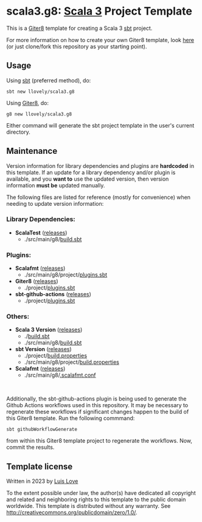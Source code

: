 scala3.g8: [Scala 3] Project Template
===================
This is a [Giter8][g8] template for creating a Scala 3 [sbt] project.

For more information on how to create your own Giter8 template, look
[here][g8-template] (or just clone/fork this repository as your starting point).


Usage
-------------------
Using [sbt][sbt-usage] (preferred method), do:
```
sbt new llovely/scala3.g8
```
Using [Giter8][g8-usage], do:
```
g8 new llovely/scala3.g8
```
Either command will generate the sbt project template in the user's current
directory.


Maintenance
-------------------
Version information for library dependencies and plugins are **hardcoded** in
this template. If an update for a library dependency and/or plugin is
available, and you **want to** use the updated version, then version information
**must be** updated manually.

The following files are listed for reference (mostly for convenience) when
needing to update version information:

### Library Dependencies:
- **ScalaTest** ([releases](https://github.com/scalatest/scalatest/releases))
  - ./src/main/g8/[build.sbt](src/main/g8/build.sbt)

### Plugins:
- **Scalafmt** ([releases](https://github.com/scalameta/sbt-scalafmt/releases))
  - ./src/main/g8/project/[plugins.sbt](src/main/g8/project/plugins.sbt)
- **Giter8** ([releases](https://github.com/foundweekends/giter8/releases))
  - ./project/[plugins.sbt](project/plugins.sbt)
- **sbt-github-actions** ([releases](https://github.com/sbt/sbt-github-actions/releases))
  - ./project/[plugins.sbt](project/plugins.sbt)

### Others:
- **Scala 3 Version** ([releases](https://github.com/lampepfl/dotty/releases))
  - ./[build.sbt](build.sbt)
  - ./src/main/g8/[build.sbt](src/main/g8/build.sbt)
- **sbt Version** ([releases](https://github.com/sbt/sbt/releases))
  - ./project/[build.properties](project/build.properties)
  - ./src/main/g8/project/[build.properties](src/main/g8/project/build.properties)
- **Scalafmt** ([releases](https://github.com/scalameta/scalafmt/releases))
  - ./src/main/g8/[.scalafmt.conf](src/main/g8/.scalafmt.conf)

<br/>

Additionally, the sbt-github-actions plugin is being used to generate the
Github Actions workflows used in this repository. It may be necessary to
regenerate these workflows if significant changes happen to the build of this
Giter8 template. Run the following commmand:
```
sbt githubWorkflowGenerate
```
from within this Giter8 template project to regenerate the workflows.
Now, commit the results.


Template license
-------------------
Written in 2023 by [Luis Love]

To the extent possible under law, the author(s) have dedicated all copyright
and related and neighboring rights to this template to the public domain
worldwide. This template is distributed without any warranty. See
<http://creativecommons.org/publicdomain/zero/1.0/>.


[g8]: https://www.foundweekends.org/giter8/
[g8-usage]: https://www.foundweekends.org/giter8/usage.html
[g8-template]: https://www.foundweekends.org/giter8/template.html
[sbt]: https://www.scala-sbt.org/
[sbt-usage]: https://www.scala-sbt.org/1.x/docs/sbt-new-and-Templates.html
[Scala 3]: https://www.scala-lang.org/
[Luis Love]: https://github.com/llovely/
